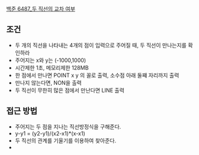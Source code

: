 [백준 6487_두 직선의 교차 여부](https://www.acmicpc.net/problem/6487)


## 조건
- 두 개의 직선을 나타내는 4개의 점이 입력으로 주어질 때, 두 직선이 만나는지를 확인하라
- 주어지는 x와 y는 (-1000,1000)
- 시간제한 1초, 메모리제한 128MB
- 한 점에서 만나면 POINT x y 의 꼴로 출력, 소수점 아래 둘쨰 자리까지 출력
- 만나지 않는다면, NON을 출력
- 두 직선이 무한히 많은 점에서 만난다면 LINE 출력



## 접근 방법
- 주어지는 두 점을 지나는 직선방정식을 구해준다.
- y-y1 = (y2-y1)/(x2-x1)*(x-x1)
- 두 직선의 관계를 기울기를 이용하여 찾아준다.
- 